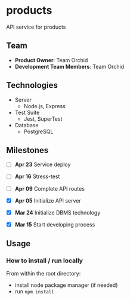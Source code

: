 # products
API service for products

## Team

  - __Product Owner__: Team Orchid
  - __Development Team Members__: Team Orchid

## Technologies

- Server
  - Node.js, Express
- Test Suite
  - Jest, SuperTest
- Database
  - PostgreSQL

## Milestones

-   [ ] **Apr 23** Service deploy
-   [ ] **Apr 16** Stress-test
-   [ ] **Apr 09** Complete API routes
-   [x] **Apr 05** Initialize API server
-   [x] **Mar 24** Initialize DBMS technology
-   [x] **Mar 15** Start developing process


## Usage

### How to install / run locally

From within the root directory:
- install node package manager (if needed)
- run `npm install`